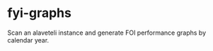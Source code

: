 fyi-graphs
==========

Scan an alaveteli instance and generate FOI performance graphs by calendar year.
